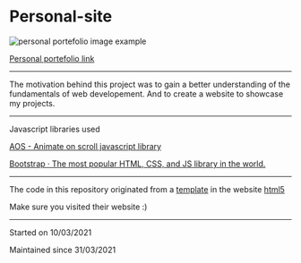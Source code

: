 # Personal-site

![personal portefolio image example](https://images.pexels.com/photos/270360/pexels-photo-270360.jpeg?auto=compress&cs=tinysrgb&dpr=3&h=750&w=1260)

[Personal portefolio link](https://tiagomonteiro0715.github.io/personal-website/)

-----

The motivation behind this project was to gain a better understanding of the fundamentals of web developement. And to create a website to showcase my projects.


-----

Javascript libraries used

[AOS - Animate on scroll javascript library](https://michalsnik.github.io/aos/)

[Bootstrap · The most popular HTML, CSS, and JS library in the world.](https://getbootstrap.com/)


-----

The code in this repository originated from a [template](https://html5up.net/miniport) in the website [html5](https://html5up.net)

Make sure you visited their website :)

-----

Started on 10/03/2021

Maintained since 31/03/2021
